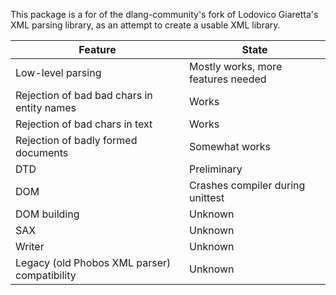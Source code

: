This package is a for of the dlang-community's fork of Lodovico Giaretta's XML parsing library, as an attempt to create
a usable XML library.

|Feature                                                   |State                                                      |
|----------------------------------------------------------|-----------------------------------------------------------|
|Low-level parsing                                         |Mostly works, more features needed                         |
|Rejection of bad bad chars in entity names                |Works                                                      |
|Rejection of bad chars in text                            |Works                                                      |
|Rejection of badly formed documents                       |Somewhat works                                             |
|DTD                                                       |Preliminary                                                |
|DOM                                                       |Crashes compiler during unittest                           |
|DOM building                                              |Unknown                                                    |
|SAX                                                       |Unknown                                                    |
|Writer                                                    |Unknown                                                    |
|Legacy (old Phobos XML parser) compatibility              |Unknown                                                    |